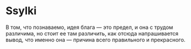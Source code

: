 # Ssylki 

В том, что познаваемо, идея блага — это предел, и она с трудом различима, но стоит ее там различить, как отсюда напрашивается вывод, что именно она — причина всего правильного и прекрасного.
